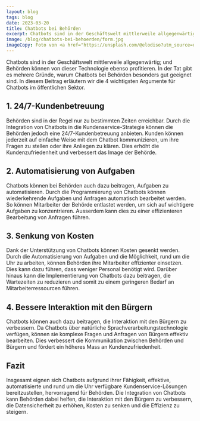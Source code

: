 ```yaml
---
layout: blog
tags: blog
date: 2023-03-20
title: Chatbots bei Behörden
excerpt: Chatbots sind in der Geschäftswelt mittlerweile allgegenwärtig. Behörden können von dieser Technologie ebenso profitieren. In diesem Beitrag erläutern wir die 4 wichtigsten Argumente für Chatbots im öffentlichen Sektor.
image: /blog/chatbots-bei-behoerden/form.jpg
imageCopy: Foto von <a href="https://unsplash.com/@elodiso?utm_source=unsplash&utm_medium=referral&utm_content=creditCopyText">Leon Dewiwje</a> auf <a href="https://unsplash.com/de/fotos/ldDmTgf89gU?utm_source=unsplash&utm_medium=referral&utm_content=creditCopyText">Unsplash</a>
---
```


Chatbots sind in der Geschäftswelt mittlerweile allgegenwärtig; und Behörden können von dieser Technologie ebenso profitieren. In der Tat gibt es mehrere Gründe, warum Chatbots bei Behörden besonders gut geeignet sind. In diesem Beitrag erläutern wir die 4 wichtigsten Argumente für Chatbots im öffentlichen Sektor.

## 1. 24/7-Kundenbetreuung
Behörden sind in der Regel nur zu bestimmten Zeiten erreichbar. Durch die Integration von Chatbots in die Kundenservice-Strategie können die Behörden jedoch eine 24/7-Kundenbetreuung anbieten. Kunden können jederzeit auf einfache Weise mit dem Chatbot kommunizieren, um ihre Fragen zu stellen oder ihre Anliegen zu klären. Dies erhöht die Kundenzufriedenheit und verbessert das Image der Behörde.

## 2. Automatisierung von Aufgaben
Chatbots können bei Behörden auch dazu beitragen, Aufgaben zu automatisieren. Durch die Programmierung von Chatbots können wiederkehrende Aufgaben und Anfragen automatisch bearbeitet werden. So können Mitarbeiter der Behörde entlastet werden, um sich auf wichtigere Aufgaben zu konzentrieren. Ausserdem kann dies zu einer effizienteren Bearbeitung von Anfragen führen.

## 3. Senkung von Kosten
Dank der Unterstützung von Chatbots können Kosten gesenkt werden. Durch die Automatisierung von Aufgaben und die Möglichkeit, rund um die Uhr zu arbeiten, können Behörden ihre Mitarbeiter effizienter einsetzen. Dies kann dazu führen, dass weniger Personal benötigt wird. Darüber hinaus kann die Implementierung von Chatbots dazu beitragen, die Wartezeiten zu reduzieren und somit zu einem geringeren Bedarf an Mitarbeiterressourcen führen.

## 4. Bessere Interaktion mit den Bürgern
Chatbots können auch dazu beitragen, die Interaktion mit den Bürgern zu verbessern. Da Chatbots über natürliche Sprachverarbeitungstechnologie verfügen, können sie komplexe Fragen und Anfragen von Bürgern effektiv bearbeiten. Dies verbessert die Kommunikation zwischen Behörden und Bürgern und fördert ein höheres Mass an Kundenzufriedenheit.

## Fazit
Insgesamt eignen sich Chatbots aufgrund ihrer Fähigkeit, effektive, automatisierte und rund um die Uhr verfügbare Kundenservice-Lösungen bereitzustellen, hervorragend für Behörden. Die Integration von Chatbots kann Behörden dabei helfen, die Interaktion mit den Bürgern zu verbessern, die Datensicherheit zu erhöhen, Kosten zu senken und die Effizienz zu steigern.
